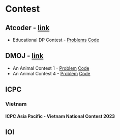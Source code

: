 # Contest

## Atcoder - [link](https://atcoder.jp/)
- Educational DP Contest - [Problems](https://atcoder.jp/contests/dp/tasks) [Code](https://github.com/allcodeclassic/contest/tree/main/Educational%20DP%20Contest)

## DMOJ - [link](https://dmoj.ca/contests/)
 - An Animal Contest 1 - [Problem](https://dmoj.ca/contest/aac1) [Code](https://github.com/allcodeclassic/contest/tree/main/DMOJ/An%20Animal%20Contest%201)
 - An Animal Contest 4 - [Problem](https://dmoj.ca/contest/aac4) [Code](https://github.com/allcodeclassic/contest/tree/main/DMOJ/An%20Animal%20Contest%204)

## ICPC
### Vietnam
#### ICPC Asia Pacific - Vietnam National Contest 2023

## IOI
